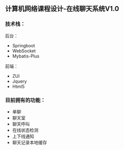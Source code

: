 ## 计算机网络课程设计-在线聊天系统V1.0

### 技术栈：

后台：
+ Springboot
+ WebSocket
+ Mybatis-Plus

前端：
+ ZUI
+ Jquery
+ Html5


### 目前拥有的功能：
+ 单聊
+ 聊天室
+ 聊天呼叫
+ 在线状态检测
+ 上下线通知
+ 聊天记录本地缓存
